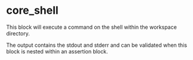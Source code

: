 core_shell
==========

This block will execute a command on the shell
within the workspace directory.

The output contains the stdout and stderr and can
be validated when this block is nested within an
assertion block.

